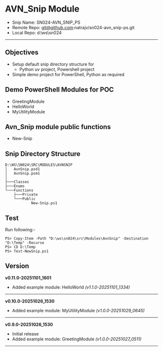 # AVN_Snip Module
* Snip Name: SN024-AVN_SNIP_PS
* Remote Repo: git@github.com:natrajv/sn024-avn_snip-ps.git
* Local Repo: d:\ws\sn024
---
## Objectives
* Setup default snip directory structure for 
    - Python uv project, Powershell project
* Simple demo project for PowerShell, Python as required

## Demo PowerShell Modules for POC
* GreetingModule
* HelloWorld
* MyUtilityModule

## Avn_Snip module public functions
* New-Snip

## Snip Directory Structure
```
D:\WS\SN024\SRC\MODULES\AVNSNIP
│   AvnSnip.psd1
│   AvnSnip.psm1
│
├───Classes
├───Enums
└───Functions
    ├───Private
    └───Public
            New-Snip.ps1
```

## Test 
Run following:-
```
PS> Copy-Item -Path "D:\ws\sn024\src\Modules\AvnSnip" -Destination "D:\Temp" -Recurse
PS> CD D:\Temp
PS> Test-NewSnip.ps1 
```

## Version
**v0.11.0-20251101_1601** <br/>
- Added example module: HelloWorld _(v1.1.0-20251101_1334)_
---
**v0.10.0-20251026_1530** <br/>
- Added example module: MyUtilityModule _(v1.0.0-20251029_0645)_
---
**v0.9.0-20251026_1530** <br/>
- Initial release
- Added example module: GreetingModule _(v1.0.0-20251027_0511)_
---